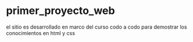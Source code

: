 # primer_proyecto_web
el sitio es desarrollado en marco del curso codo a codo para demostrar los conocimientos en html y css
